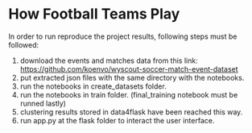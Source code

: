 # How Football Teams Play

In order to run reproduce the project results, following steps must be followed:
1. download the events and matches data from this link: https://github.com/koenvo/wyscout-soccer-match-event-dataset
2. put extracted json files with the same directory with the notebooks.
3. run the notebooks in create_datasets folder.
4. run the notebooks in train folder. (final_training notebook must be runned lastly)
5. clustering results stored in data4flask have been reached this way.
6. run app.py at the flask folder to interact the user interface.
